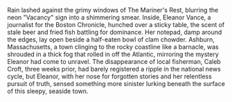Rain lashed against the grimy windows of The Mariner's Rest, blurring the neon "Vacancy" sign into a shimmering smear. Inside,  Eleanor Vance, a journalist for the Boston Chronicle, hunched over a sticky table, the scent of stale beer and fried fish battling for dominance. Her notepad, damp around the edges, lay open beside a half-eaten bowl of clam chowder.  Ashburn, Massachusetts, a town clinging to the rocky coastline like a barnacle, was shrouded in a thick fog that rolled in off the Atlantic, mirroring the mystery Eleanor had come to unravel. The disappearance of local fisherman, Caleb Croft, three weeks prior, had barely registered a ripple in the national news cycle, but Eleanor, with her nose for forgotten stories and her relentless pursuit of truth, sensed something more sinister lurking beneath the surface of this sleepy, seaside town.
